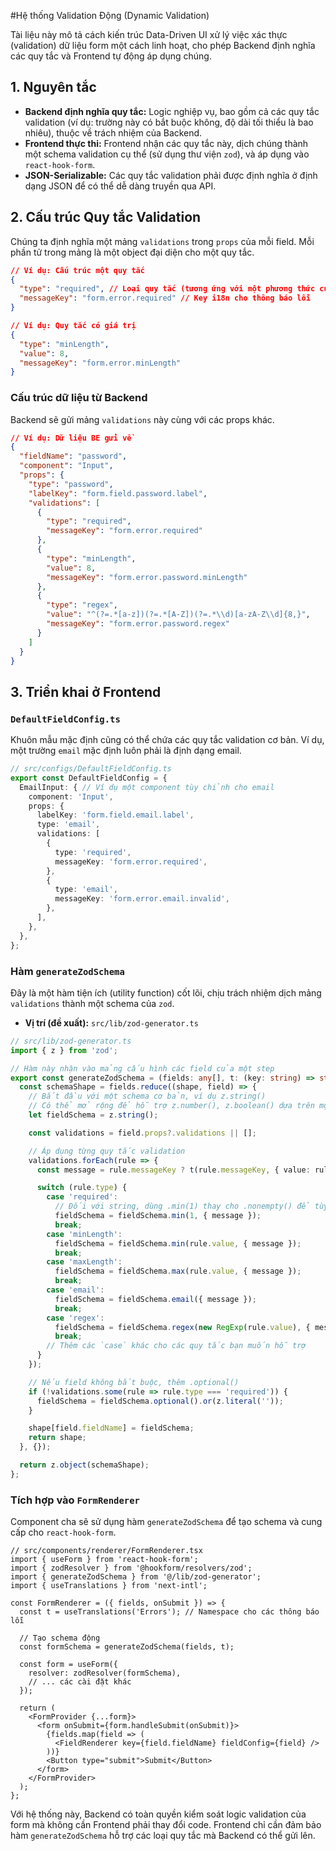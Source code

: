 #Hệ thống Validation Động (Dynamic Validation)

Tài liệu này mô tả cách kiến trúc Data-Driven UI xử lý việc xác thực (validation) dữ liệu form một cách linh hoạt, cho phép Backend định nghĩa các quy tắc và Frontend tự động áp dụng chúng.

## 1. Nguyên tắc

-   **Backend định nghĩa quy tắc:** Logic nghiệp vụ, bao gồm cả các quy tắc validation (ví dụ: trường này có bắt buộc không, độ dài tối thiểu là bao nhiêu), thuộc về trách nhiệm của Backend.
-   **Frontend thực thi:** Frontend nhận các quy tắc này, dịch chúng thành một schema validation cụ thể (sử dụng thư viện `zod`), và áp dụng vào `react-hook-form`.
-   **JSON-Serializable:** Các quy tắc validation phải được định nghĩa ở định dạng JSON để có thể dễ dàng truyền qua API.

## 2. Cấu trúc Quy tắc Validation

Chúng ta định nghĩa một mảng `validations` trong `props` của mỗi field. Mỗi phần tử trong mảng là một object đại diện cho một quy tắc.

```json
// Ví dụ: Cấu trúc một quy tắc
{
  "type": "required", // Loại quy tắc (tương ứng với một phương thức của zod)
  "messageKey": "form.error.required" // Key i18n cho thông báo lỗi
}

// Ví dụ: Quy tắc có giá trị
{
  "type": "minLength",
  "value": 8,
  "messageKey": "form.error.minLength"
}
```

### Cấu trúc dữ liệu từ Backend

Backend sẽ gửi mảng `validations` này cùng với các props khác.

```json
// Ví dụ: Dữ liệu BE gửi về
{
  "fieldName": "password",
  "component": "Input",
  "props": {
    "type": "password",
    "labelKey": "form.field.password.label",
    "validations": [
      {
        "type": "required",
        "messageKey": "form.error.required"
      },
      {
        "type": "minLength",
        "value": 8,
        "messageKey": "form.error.password.minLength"
      },
      {
        "type": "regex",
        "value": "^(?=.*[a-z])(?=.*[A-Z])(?=.*\\d)[a-zA-Z\\d]{8,}",
        "messageKey": "form.error.password.regex"
      }
    ]
  }
}
```

## 3. Triển khai ở Frontend

### `DefaultFieldConfig.ts`

Khuôn mẫu mặc định cũng có thể chứa các quy tắc validation cơ bản. Ví dụ, một trường `email` mặc định luôn phải là định dạng email.

```typescript
// src/configs/DefaultFieldConfig.ts
export const DefaultFieldConfig = {
  EmailInput: { // Ví dụ một component tùy chỉnh cho email
    component: 'Input',
    props: {
      labelKey: 'form.field.email.label',
      type: 'email',
      validations: [
        {
          type: 'required',
          messageKey: 'form.error.required',
        },
        {
          type: 'email',
          messageKey: 'form.error.email.invalid',
        },
      ],
    },
  },
};
```

### Hàm `generateZodSchema`

Đây là một hàm tiện ích (utility function) cốt lõi, chịu trách nhiệm dịch mảng `validations` thành một schema của `zod`.

-   **Vị trí (đề xuất):** `src/lib/zod-generator.ts`

```typescript
// src/lib/zod-generator.ts
import { z } from 'zod';

// Hàm này nhận vào mảng cấu hình các field của một step
export const generateZodSchema = (fields: any[], t: (key: string) => string) => {
  const schemaShape = fields.reduce((shape, field) => {
    // Bắt đầu với một schema cơ bản, ví dụ z.string()
    // Có thể mở rộng để hỗ trợ z.number(), z.boolean() dựa trên một `dataType` từ BE
    let fieldSchema = z.string();

    const validations = field.props?.validations || [];

    // Áp dụng từng quy tắc validation
    validations.forEach(rule => {
      const message = rule.messageKey ? t(rule.messageKey, { value: rule.value }) : undefined;

      switch (rule.type) {
        case 'required':
          // Đối với string, dùng .min(1) thay cho .nonempty() để tùy chỉnh message dễ hơn
          fieldSchema = fieldSchema.min(1, { message });
          break;
        case 'minLength':
          fieldSchema = fieldSchema.min(rule.value, { message });
          break;
        case 'maxLength':
          fieldSchema = fieldSchema.max(rule.value, { message });
          break;
        case 'email':
          fieldSchema = fieldSchema.email({ message });
          break;
        case 'regex':
          fieldSchema = fieldSchema.regex(new RegExp(rule.value), { message });
          break;
        // Thêm các `case` khác cho các quy tắc bạn muốn hỗ trợ
      }
    });

    // Nếu field không bắt buộc, thêm .optional() 
    if (!validations.some(rule => rule.type === 'required')) {
      fieldSchema = fieldSchema.optional().or(z.literal(''));
    }

    shape[field.fieldName] = fieldSchema;
    return shape;
  }, {});

  return z.object(schemaShape);
};
```

### Tích hợp vào `FormRenderer`

Component cha sẽ sử dụng hàm `generateZodSchema` để tạo schema và cung cấp cho `react-hook-form`.

```tsx
// src/components/renderer/FormRenderer.tsx
import { useForm } from 'react-hook-form';
import { zodResolver } from '@hookform/resolvers/zod';
import { generateZodSchema } from '@/lib/zod-generator';
import { useTranslations } from 'next-intl';

const FormRenderer = ({ fields, onSubmit }) => {
  const t = useTranslations('Errors'); // Namespace cho các thông báo lỗi

  // Tạo schema động
  const formSchema = generateZodSchema(fields, t);

  const form = useForm({
    resolver: zodResolver(formSchema),
    // ... các cài đặt khác
  });

  return (
    <FormProvider {...form}>
      <form onSubmit={form.handleSubmit(onSubmit)}>
        {fields.map(field => (
          <FieldRenderer key={field.fieldName} fieldConfig={field} />
        ))}
        <Button type="submit">Submit</Button>
      </form>
    </FormProvider>
  );
};
```

Với hệ thống này, Backend có toàn quyền kiểm soát logic validation của form mà không cần Frontend phải thay đổi code. Frontend chỉ cần đảm bảo hàm `generateZodSchema` hỗ trợ các loại quy tắc mà Backend có thể gửi lên.
